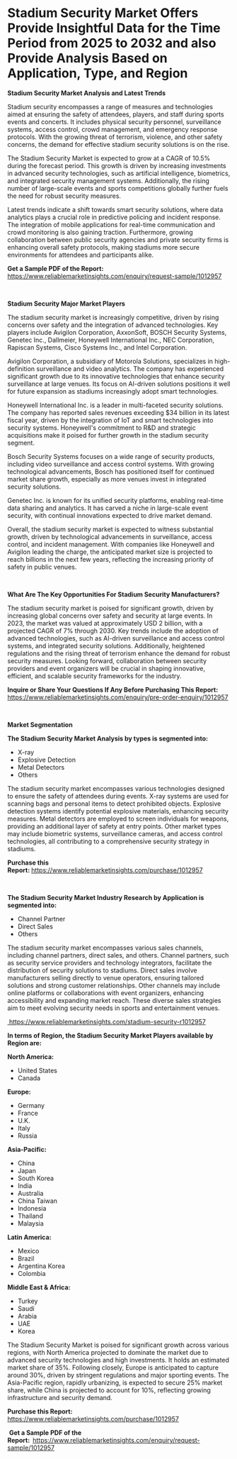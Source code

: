 <p><h1>Stadium Security Market Offers Provide Insightful Data for the Time Period from 2025 to 2032 and also Provide Analysis Based on Application, Type, and Region</h1></p><p><strong>Stadium Security Market Analysis and Latest Trends</strong></p>
<p><p>Stadium security encompasses a range of measures and technologies aimed at ensuring the safety of attendees, players, and staff during sports events and concerts. It includes physical security personnel, surveillance systems, access control, crowd management, and emergency response protocols. With the growing threat of terrorism, violence, and other safety concerns, the demand for effective stadium security solutions is on the rise.</p><p>The Stadium Security Market is expected to grow at a CAGR of 10.5% during the forecast period. This growth is driven by increasing investments in advanced security technologies, such as artificial intelligence, biometrics, and integrated security management systems. Additionally, the rising number of large-scale events and sports competitions globally further fuels the need for robust security measures. </p><p>Latest trends indicate a shift towards smart security solutions, where data analytics plays a crucial role in predictive policing and incident response. The integration of mobile applications for real-time communication and crowd monitoring is also gaining traction. Furthermore, growing collaboration between public security agencies and private security firms is enhancing overall safety protocols, making stadiums more secure environments for attendees and participants alike.</p></p>
<p><strong>Get a Sample PDF of the Report:&nbsp;</strong> <a href="https://www.reliablemarketinsights.com/enquiry/request-sample/1012957?utm_campaign=2280&utm_medium=2&utm_source=Github&utm_content=ia&utm_term=17042025&utm_id=stadium-security">https://www.reliablemarketinsights.com/enquiry/request-sample/1012957</a></p>
<p>&nbsp;</p>
<p><strong>Stadium Security Major Market Players</strong></p>
<p><p>The stadium security market is increasingly competitive, driven by rising concerns over safety and the integration of advanced technologies. Key players include Avigilon Corporation, AxxonSoft, BOSCH Security Systems, Genetec Inc., Dallmeier, Honeywell International Inc., NEC Corporation, Rapiscan Systems, Cisco Systems Inc., and Intel Corporation.</p><p>Avigilon Corporation, a subsidiary of Motorola Solutions, specializes in high-definition surveillance and video analytics. The company has experienced significant growth due to its innovative technologies that enhance security surveillance at large venues. Its focus on AI-driven solutions positions it well for future expansion as stadiums increasingly adopt smart technologies.</p><p>Honeywell International Inc. is a leader in multi-faceted security solutions. The company has reported sales revenues exceeding $34 billion in its latest fiscal year, driven by the integration of IoT and smart technologies into security systems. Honeywell's commitment to R&D and strategic acquisitions make it poised for further growth in the stadium security segment.</p><p>Bosch Security Systems focuses on a wide range of security products, including video surveillance and access control systems. With growing technological advancements, Bosch has positioned itself for continued market share growth, especially as more venues invest in integrated security solutions.</p><p>Genetec Inc. is known for its unified security platforms, enabling real-time data sharing and analytics. It has carved a niche in large-scale event security, with continual innovations expected to drive market demand.</p><p>Overall, the stadium security market is expected to witness substantial growth, driven by technological advancements in surveillance, access control, and incident management. With companies like Honeywell and Avigilon leading the charge, the anticipated market size is projected to reach billions in the next few years, reflecting the increasing priority of safety in public venues.</p></p>
<p>&nbsp;</p>
<p><strong>What Are The Key Opportunities For Stadium Security Manufacturers?</strong></p>
<p><p>The stadium security market is poised for significant growth, driven by increasing global concerns over safety and security at large events. In 2023, the market was valued at approximately USD 2 billion, with a projected CAGR of 7% through 2030. Key trends include the adoption of advanced technologies, such as AI-driven surveillance and access control systems, and integrated security solutions. Additionally, heightened regulations and the rising threat of terrorism enhance the demand for robust security measures. Looking forward, collaboration between security providers and event organizers will be crucial in shaping innovative, efficient, and scalable security frameworks for the industry.</p></p>
<p><strong>Inquire or Share Your Questions If Any Before Purchasing This Report:</strong> <a href="https://www.reliablemarketinsights.com/enquiry/pre-order-enquiry/1012957?utm_campaign=2280&utm_medium=2&utm_source=Github&utm_content=ia&utm_term=17042025&utm_id=stadium-security">https://www.reliablemarketinsights.com/enquiry/pre-order-enquiry/1012957</a></p>
<p>&nbsp;</p>
<p><strong>Market Segmentation</strong></p>
<p><strong>The Stadium Security Market Analysis by types is segmented into:</strong></p>
<p><ul><li>X-ray</li><li>Explosive Detection</li><li>Metal Detectors</li><li>Others</li></ul></p>
<p><p>The stadium security market encompasses various technologies designed to ensure the safety of attendees during events. X-ray systems are used for scanning bags and personal items to detect prohibited objects. Explosive detection systems identify potential explosive materials, enhancing security measures. Metal detectors are employed to screen individuals for weapons, providing an additional layer of safety at entry points. Other market types may include biometric systems, surveillance cameras, and access control technologies, all contributing to a comprehensive security strategy in stadiums.</p></p>
<p><strong>Purchase this Report:&nbsp;</strong><a href="https://www.reliablemarketinsights.com/purchase/1012957?utm_campaign=2280&utm_medium=2&utm_source=Github&utm_content=ia&utm_term=17042025&utm_id=stadium-security">https://www.reliablemarketinsights.com/purchase/1012957</a></p>
<p>&nbsp;</p>
<p><strong>The Stadium Security Market Industry Research by Application is segmented into:</strong></p>
<p><ul><li>Channel Partner</li><li>Direct Sales</li><li>Others</li></ul></p>
<p><p>The stadium security market encompasses various sales channels, including channel partners, direct sales, and others. Channel partners, such as security service providers and technology integrators, facilitate the distribution of security solutions to stadiums. Direct sales involve manufacturers selling directly to venue operators, ensuring tailored solutions and strong customer relationships. Other channels may include online platforms or collaborations with event organizers, enhancing accessibility and expanding market reach. These diverse sales strategies aim to meet evolving security needs in sports and entertainment venues.</p></p>
<p><a href="https://www.reliablemarketinsights.com/stadium-security-r1012957?utm_campaign=2280&utm_medium=2&utm_source=Github&utm_content=ia&utm_term=17042025&utm_id=stadium-security">&nbsp;https://www.reliablemarketinsights.com/stadium-security-r1012957</a></p>
<p><strong>In terms of Region, the Stadium Security Market Players available by Region are:</strong></p>
<p>
    <p> <strong> North America: </strong>
        <ul>
            <li>United States</li>
            <li>Canada</li>
        </ul>
        </p> 
    <p> <strong> Europe: </strong>
        <ul>
            <li>Germany</li>
            <li>France</li>
            <li>U.K.</li>
            <li>Italy</li>
            <li>Russia</li>
        </ul>
        </p> 
    <p> <strong> Asia-Pacific: </strong>
        <ul>
            <li>China</li>
            <li>Japan</li>
            <li>South Korea</li>
            <li>India</li>
            <li>Australia</li>
            <li>China Taiwan</li>
            <li>Indonesia</li>
            <li>Thailand</li>
            <li>Malaysia</li>
        </ul>
        </p> 
    <p> <strong> Latin America: </strong>
        <ul>
            <li>Mexico</li>
            <li>Brazil</li>
            <li>Argentina Korea</li>
            <li>Colombia</li>
        </ul>
        </p> 
    <p> <strong> Middle East & Africa: </strong>
        <ul>
            <li>Turkey</li>
            <li>Saudi</li>
            <li>Arabia</li>
            <li>UAE</li>
            <li>Korea</li>
        </ul>
    </p>
    </p>
<p><p>The Stadium Security Market is poised for significant growth across various regions, with North America projected to dominate the market due to advanced security technologies and high investments. It holds an estimated market share of 35%. Following closely, Europe is anticipated to capture around 30%, driven by stringent regulations and major sporting events. The Asia-Pacific region, rapidly urbanizing, is expected to secure 25% market share, while China is projected to account for 10%, reflecting growing infrastructure and security demand.</p></p>
<p><strong>Purchase this Report: </strong><a href="https://www.reliablemarketinsights.com/purchase/1012957?utm_campaign=2280&utm_medium=2&utm_source=Github&utm_content=ia&utm_term=17042025&utm_id=stadium-security">https://www.reliablemarketinsights.com/purchase/1012957</a></p>
<p>&nbsp;<strong>Get a Sample PDF of the Report:&nbsp;&nbsp;</strong><a href="https://www.reliablemarketinsights.com/enquiry/request-sample/1012957?utm_campaign=2280&utm_medium=2&utm_source=Github&utm_content=ia&utm_term=17042025&utm_id=stadium-security">https://www.reliablemarketinsights.com/enquiry/request-sample/1012957</a></p>
<p><strong></strong></p>
<p><p></p><p></p><p></p></p>